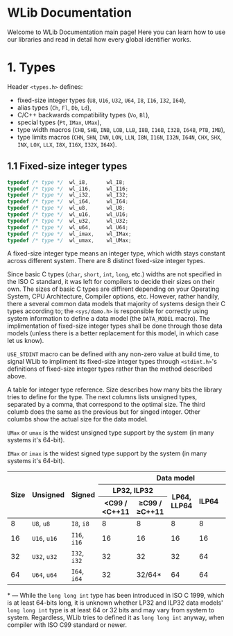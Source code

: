 # WLib Documentation

Welcome to WLib Documentation main page! Here you can learn how to use our libraries and read in detail how every global identifier works.

# 1. Types

Header `<types.h>` defines:
- fixed-size integer types (`U8`, `U16`, `U32`, `U64`, `I8`, `I16`, `I32`, `I64`),
- alias types (`Ch`, `Fl`, `Db`, `Ld`),
- C/C++ backwards compatibility types (`Vo`, `Bl`),
- special types (`Pt`, `IMax`, `UMax`),
- type width macros (`CHB`, `SHB`, `INB`, `LOB`, `LLB`, `I8B`, `I16B`, `I32B`, `I64B`, `PTB`, `IMB`),
- type limits macros (`CHN`, `SHN`, `INN`, `LON`, `LLN`, `I8N`, `I16N`, `I32N`, `I64N`, `CHX`, `SHX`, `INX`, `LOX`, `LLX`, `I8X`, `I16X`, `I32X`, `I64X`).

## 1.1 Fixed-size integer types

```c
typedef /* type */	wl_i8,		wl_I8;
typedef /* type */	wl_i16,		wl_I16;
typedef /* type */	wl_i32,		wl_I32;
typedef /* type */	wl_i64,		wl_I64;
typedef /* type */	wl_u8,		wl_U8;
typedef /* type */	wl_u16,		wl_U16;
typedef /* type */	wl_u32,		wl_U32;
typedef /* type */	wl_u64,		wl_U64;
typedef /* type */	wl_imax,	wl_IMax;
typedef /* type */	wl_umax,	wl_UMax;
```

A fixed-size integer type means an integer type, which width stays constant across different system. There are 8 distinct fixed-size integer types. 

Since basic C types (`char`, `short`, `int`, `long`, etc.) widths are not specified in the ISO C standard, it was left for compilers to decide their sizes on their own. The sizes of basic C types are diffirent depending on your Operating System, CPU Architecture, Compiler options, etc. However, rather handily, there a several common data models that majority of systems design their C types according to; the `<sys/damo.h>` is responsible for correctly using system information to define a data model (the `DATA_MODEL` macro). The implimentation of fixed-size integer types shall be done through those data models (unless there is a better replacement for this model, in which case let us know). 

`USE_STDINT` macro can be defined with any non-zero value at build time, to signal WLib to impliment its fixed-size integer types through `<stdint.h>`'s definitions of fixed-size integer types rather than the method described above.

A table for integer type reference. Size describes how many bits the library tries to define for the type. The next columns lists unsigned types, separated by a comma, that correspond to the optimal size. The third columb does the same as the previous but for singed integer. Other columbs show the actual size for the data model.

`UMax` or `umax` is the widest unsigned type support by the system (in many systems it's 64-bit).

`IMax` or `imax` is the widest signed type support by the system (in many systems it's 64-bit).

<table>
<thead>
  <tr>
    <th rowspan="3">Size</th>
    <th rowspan="3">Unsigned</th>
    <th rowspan="3">Signed</th>
    <th colspan="5">Data model</th>
  </tr>
  <tr>
    <th colspan="2">LP32, ILP32</th>
    <th rowspan="2">LP64, LLP64</th>
    <th rowspan="2">ILP64</th>
    <th rowspan="2">SILP64</th>
  </tr>
  <tr>
    <th>&lt;C99 / &lt;C++11</th>
    <th>&ge;C99 / &ge;C++11</th>
  </tr>
</thead>
<tbody>
  <tr>
    <td>8</td>
    <td><code>U8</code>, <code>u8</code></td>
    <td><code>I8</code>, <code>i8</code></td>
    <td>8</td>
    <td>8</td>
    <td>8</td>
    <td>8</td>
    <td>8</td>
  </tr>
    <tr>
    <td>16</td>
    <td><code>U16</code>, <code>u16</code></td>
    <td><code>I16</code>, <code>i16</code></td>
    <td>16</td>
    <td>16</td>
    <td>16</td>
    <td>16</td>
    <td>64</td>
  </tr>
  <tr>
    <td>32</td>
    <td><code>U32</code>, <code>u32</code></td>
    <td><code>I32</code>, <code>i32</code></td>
    <td>32</td>
    <td>32</td>
    <td>32</td>
    <td>64</td>
    <td>64</td>
  </tr>
  <tr>
    <td>64</td>
    <td><code>U64</code>, <code>u64</code></td>
    <td><code>I64</code>, <code>i64</code></td>
    <td>32</td>
    <td>32/64&ast;</td>
    <td>64</td>
    <td>64</td>
    <td>64</td>
  </tr>
<!--   <tr>
    <td>64</td>
    <td><code>UMax</code>, <code>umax</code></td>
    <td><code>IMax</code>, <code>iMax</code></td>
    <td>32</td>
    <td>32/64&ast;</td>
    <td>64</td>
    <td>64</td>
    <td>64</td>
  </tr> -->
</tbody>
</table>

&ast; &mdash; While the `long long int` type has been introduced in ISO C 1999, which is at least 64-bits long, it is unknown whether LP32 and ILP32 data models' `long long int` type is at least 64 or 32 bits and may vary from system to system. Regardless, WLib tries to defined it as `long long int` anyway, when compiler with ISO C99 standard or newer.
